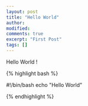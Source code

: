 ```yaml
---
layout: post
title: "Hello World"
author:
modified:
comments: true
excerpt: "First Post"
tags: []
---
```


Hello World !

{% highlight bash %}

#!/bin/bash
echo "Hello World"

{% endhighlight %}

